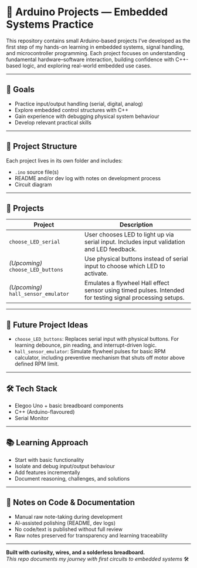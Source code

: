 # 🔩 **Arduino Projects — Embedded Systems Practice**

 This repository contains small Arduino-based projects I’ve developed as the first step of my hands-on learning in embedded systems, signal handling, and microcontroller programming. Each project focuses on understanding fundamental hardware–software interaction, building confidence with C++-based logic, and exploring real-world embedded use cases.

---
## 🎯 Goals

 - Practice input/output handling (serial, digital, analog)  
 - Explore embedded control structures with C++  
 - Gain experience with debugging physical system behaviour  
 - Develop relevant practical skills

---
## 📁 Project Structure

 Each project lives in its own folder and includes:
 - `.ino` source file(s)  
 - README and/or dev log with notes on development process  
 - Circuit diagram

---
## 📂 Projects

| Project | Description |
|--------|-------------|
| `choose_LED_serial` | User chooses LED to light up via serial input. Includes input validation and LED feedback. |
| *(Upcoming)* `choose_LED_buttons` | Use physical buttons instead of serial input to choose which LED to activate. |
| *(Upcoming)* `hall_sensor_emulator` | Emulates a flywheel Hall effect sensor using timed pulses. Intended for testing signal processing setups. |

---
## 🧪  Future Project Ideas

 - `choose_LED_buttons`: Replaces serial input with physical buttons. For learning debounce, pin reading, and interrupt-driven logic.  
 - `hall_sensor_emulator`: Simulate flywheel pulses for basic RPM calculator, including preventive mechanism that shuts off motor above defined RPM limit.

---
## 🛠️ Tech Stack

 - Elegoo Uno + basic breadboard components  
 - C++ (Arduino-flavoured)  
 - Serial Monitor

---
## 📚 Learning Approach

 - Start with basic functionality  
 - Isolate and debug input/output behaviour  
 - Add features incrementally  
 - Document reasoning, challenges, and solutions

---
## 📎 Notes on Code & Documentation

 - Manual raw note-taking during development  
 - AI-assisted polishing (README, dev logs)  
 - No code/text is published without full review  
 - Raw notes preserved for transparency and learning traceability

---

 **Built with curiosity, wires, and a solderless breadboard.**  
 _This repo documents my journey with first circuits to embedded systems_ 🛠️
